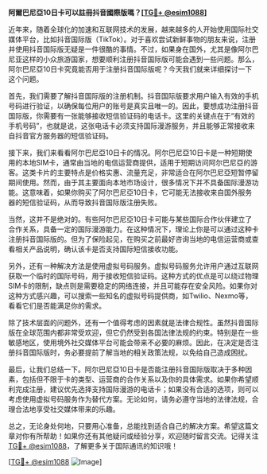 **阿爾巴尼亞10日卡可以註冊抖音國際版嗎？[[TG💪+ @esim1088](https://t.me/s/esim1088)]**

近年来，随着全球化的加速和互联网技术的发展，越来越多的人开始使用国际社交媒体平台，比如抖音国际版（TikTok）。对于喜欢尝试新鲜事物的朋友来说，注册并使用抖音国际版无疑是一件很酷的事情。不过，如果身在国外，尤其是像阿尔巴尼亚这样的小众旅游国家，想要顺利注册抖音国际版可能会遇到一些问题。那么，阿尔巴尼亞10日卡究竟能否用于注册抖音国际版呢？今天我们就来详细探讨一下这个问题。

首先，我们需要了解抖音国际版的注册机制。抖音国际版要求用户输入有效的手机号码进行验证，以确保每位用户的账号是真实且唯一的。因此，要想成功注册抖音国际版，你需要有一张能够接收短信验证码的电话卡。这里的关键点在于“有效的手机号码”，也就是说，这张电话卡必须支持国际漫游服务，并且能够正常接收来自抖音官方服务器的短信验证码。

接下来，我们来看看阿尔巴尼亞10日卡的情况。阿尔巴尼亞10日卡是一种短期使用的本地SIM卡，通常由当地的电信运营商提供，适用于短期访问阿尔巴尼亞的游客。这类卡片的主要特点是价格实惠、流量充足，非常适合在阿尔巴尼亞短暂停留期间使用。然而，由于其主要面向本地市场设计，很多情况下并不具备国际漫游功能。这意味着，如果你购买了阿尔巴尼亞10日卡，它可能无法接收来自国外服务器的短信验证码，从而导致抖音国际版注册失败。

当然，这并不是绝对的。有些阿尔巴尼亞10日卡可能与某些国际合作伙伴建立了合作关系，具备一定的国际漫游能力。在这种情况下，理论上你是可以通过这种卡注册抖音国际版的。但为了保险起见，在购买之前最好咨询当地的电信运营商或查看相关产品说明，确认该卡是否支持国际短信接收功能。

另外，还有一种解决方法是使用虚拟号码服务。虚拟号码服务允许用户通过互联网获取一个临时的国际号码，用于接收短信验证码。这种方式的优点是可以绕过物理SIM卡的限制，缺点则是需要稳定的网络连接，并且可能存在安全风险。如果你对这种方式感兴趣，可以搜索一些知名的虚拟号码提供商，如Twilio、Nexmo等，看看它们是否能满足你的需求。

除了技术层面的问题外，还有一个值得考虑的因素就是法律合规性。虽然抖音国际版在全球范围内都非常受欢迎，但它仍然受到各国法律法规的约束。特别是在一些敏感地区，使用境外社交媒体平台可能会带来不必要的麻烦。因此，在决定是否注册抖音国际版时，务必要提前了解当地的相关政策法规，以免给自己造成困扰。

最后，让我们总结一下。阿尔巴尼亞10日卡是否能注册抖音国际版取决于多种因素，包括但不限于卡的类型、运营商的合作关系以及你的具体需求。如果你希望顺利完成注册，建议优先选择支持国际漫游的电话卡；如果没有合适的选项，则可以考虑使用虚拟号码服务作为替代方案。无论如何，请务必遵守当地的法律法规，合理合法地享受社交媒体带来的乐趣。

总之，无论身处何地，只要用心准备，总能找到适合自己的解决方案。希望这篇文章对你有所帮助！如果你还有其他疑问或经验分享，欢迎随时留言交流。记得关注[TG💪+ @esim1088](https://t.me/s/esim1088)，了解更多关于国际通讯的知识哦！

[[TG💪+ @esim1088](https://t.me/s/esim1088) ![Image](https://i.postimg.cc/4NQfJmqS/Snipaste-2025-05-13-00-14-12.png)]